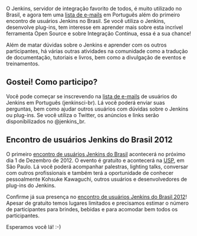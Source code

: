 O Jenkins, servidor de integração favorito de todos, é muito utilizado no Brasil, e agora tem uma [lista de e-mails](http://jenkins-ci.org/content/mailing-lists) em Português além do primeiro encontro de usuários Jenkins no Brasil. Se você utiliza o Jenkins, desenvolve plug-ins, tem interesse em aprender mais sobre esta incrível ferramenta Open Source e sobre Integração Contínua, essa é a sua chance!

Além de matar dúvidas sobre o Jenkins e aprender com os outros participantes, há várias outras atividades na comunidade como a tradução de documentação, tutoriais e livros, bem como a divulgação de eventos e treinamentos.

## Gostei! Como participo?

Você pode começar se inscrevendo na [lista de e-mails](http://jenkins-ci.org/content/mailing-lists) de usuários do Jenkins em Português (jenkinsci-br). Lá você poderá enviar suas perguntas, bem como ajudar outros usuários com dúvidas sobre o Jenkins ou plug-ins. Se você utiliza o Twitter, os anúncios e links serão disponibilizados no <span class="citation" data-cites="jenkins_br">@jenkins_br</span>.

## Encontro de usuários Jenkins do Brasil 2012

O primeiro [encontro de usuários Jenkins do Brasil](http://www.meetup.com/jenkinsmeetup/events/91744672/) acontecerá no próximo dia 1 de Dezembro de 2012. O evento é gratuito e acontecerá na [USP](http://www.usp.br), em São Paulo. Lá você poderá acompanhar palestras, lighting talks, conversar com outros profissionais e também terá a oportunidade de conhecer pessoalmente Kohsuke Kawaguchi, outros usuários e desenvolvedores de plug-ins do Jenkins.

Confirme já sua presença no [encontro de usuários Jenkins do Brasil 2012](http://www.meetup.com/jenkinsmeetup/events/91744672/)! Apesar de gratuito temos lugares limitados e precisamos estimar o número de participantes para brindes, bebidas e para acomodar bem todos os participantes.

Esperamos você lá! :-)
